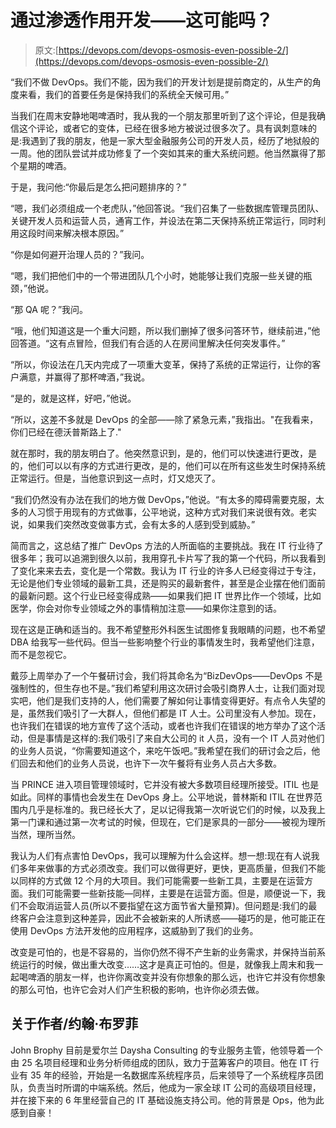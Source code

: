 # 通过渗透作用开发——这可能吗？

> 原文:[https://devops.com/devops-osmosis-even-possible-2/](https://devops.com/devops-osmosis-even-possible-2/)

“我们不做 DevOps。我们不能，因为我们的开发计划是提前商定的，从生产的角度来看，我们的首要任务是保持我们的系统全天候可用。”

当我们在周末安静地喝啤酒时，我从我的一个朋友那里听到了这个评论，但是我确信这个评论，或者它的变体，已经在很多地方被说过很多次了。具有讽刺意味的是:我遇到了我的朋友，他是一家大型金融服务公司的开发人员，经历了地狱般的一周。他的团队尝试并成功修复了一个突如其来的重大系统问题。他当然赢得了那个星期的啤酒。

于是，我问他:“你最后是怎么把问题排序的？”

“嗯，我们必须组成一个老虎队，”他回答说。“我们召集了一些数据库管理员团队、关键开发人员和运营人员，通宵工作，并设法在第二天保持系统正常运行，同时利用这段时间来解决根本原因。”

“你是如何避开治理人员的？”我问。

“嗯，我们把他们中的一个带进团队几个小时，她能够让我们克服一些关键的瓶颈，”他说。

“那 QA 呢？”我问。

“哦，他们知道这是一个重大问题，所以我们删掉了很多问答环节，继续前进，”他回答道。“这有点冒险，但我们有合适的人在房间里解决任何突发事件。”

“所以，你设法在几天内完成了一项重大变革，保持了系统的正常运行，让你的客户满意，并赢得了那杯啤酒，”我说。

“是的，就是这样，好吧，”他说。

“所以，这差不多就是 DevOps 的全部——除了紧急元素，”我指出。"在我看来，你们已经在德沃普斯路上了."

就在那时，我的朋友明白了。他突然意识到，是的，他们可以快速进行更改，是的，他们可以以有序的方式进行更改，是的，他们可以在所有这些发生时保持系统正常运行。但是，当他意识到这一点时，灯又熄灭了。

“我们仍然没有办法在我们的地方做 DevOps，”他说。“有太多的障碍需要克服，太多的人习惯于用现有的方式做事，公平地说，这种方式对我们来说很有效。老实说，如果我们突然改变做事方式，会有太多的人感到受到威胁。”

简而言之，这总结了推广 DevOps 方法的人所面临的主要挑战。我在 IT 行业待了很多年；我可以追溯到很久以前，我用穿孔卡片写了我的第一个代码，所以我看到了变化来来去去，变化是一个常数。我认为 IT 行业的许多人已经变得过于专注，无论是他们专业领域的最新工具，还是购买的最新套件，甚至是企业摆在他们面前的最新问题。这个行业已经变得成熟——如果我们把 IT 世界比作一个领域，比如医学，你会对你专业领域之外的事情稍加注意——如果你注意到的话。

现在这是正确和适当的。我不希望整形外科医生试图修复我眼睛的问题，也不希望 DBA 给我写一些代码。但当一些影响整个行业的事情发生时，我希望他们注意，而不是忽视它。

戴莎上周举办了一个午餐研讨会，我们将其命名为“BizDevOps——DevOps 不是强制性的，但生存也不是。”我们希望利用这次研讨会吸引商界人士，让我们面对现实吧，他们是我们支持的人，他们需要了解如何让事情变得更好。有点令人失望的是，虽然我们吸引了一大群人，但他们都是 IT 人士。公司里没有人参加。现在，也许我们在错误的地方宣传了这个活动，或者也许我们在错误的地方举办了这个活动，但是事情是这样的:我们吸引了来自大公司的 it 人员，没有一个 IT 人员对他们的业务人员说，“你需要知道这个，来吃午饭吧。”我希望在我们的研讨会之后，他们回去和他们的业务人员说，也许下一次午餐将有业务人员占大多数。

当 PRINCE 进入项目管理领域时，它并没有被大多数项目经理所接受。ITIL 也是如此。同样的事情也会发生在 DevOps 身上。公平地说，普林斯和 ITIL 在世界范围内几乎是标准的。我已经长大了，足以记得我第一次听说它们的时候，以及我上第一门课和通过第一次考试的时候，但现在，它们是家具的一部分——被视为理所当然，理所当然。

我认为人们有点害怕 DevOps，我可以理解为什么会这样。想一想:现在有人说我们多年来做事的方式必须改变。我们可以做得更好，更快，更高质量，但我们不能以同样的方式做 12 个月的大项目。我们可能需要一些新工具，主要是在运营方面。我们可能需要一些新技能—同样，主要是在运营方面。但是，顺便说一下，我们不会取消运营人员(所以不要指望在这方面节省大量预算)。但问题是:我们的最终客户会注意到这种差异，因此不会被新来的人所诱惑——碰巧的是，他可能正在使用 DevOps 方法开发他的应用程序，这威胁到了我们的业务。

改变是可怕的，也是不容易的，当你仍然不得不产生新的业务需求，并保持当前系统运行的时候，做出重大改变……这才是真正可怕的。但是，就像我上周末和我一起喝啤酒的朋友一样，也许你离改变并没有你想象的那么远，也许它并没有你想象的那么可怕，也许它会对人们产生积极的影响，也许你必须去做。

## 关于作者/约翰·布罗菲

John Brophy 目前是爱尔兰 Daysha Consulting 的专业服务主管，他领导着一个由 25 名项目经理和业务分析师组成的团队，致力于蓝筹客户的项目。他在 IT 行业有 35 年的经验，开始是一名数据库系统程序员，后来领导了一个系统程序员团队，负责当时所谓的中端系统。然后，他成为一家全球 IT 公司的高级项目经理，并在接下来的 6 年里经营自己的 IT 基础设施支持公司。他的背景是 Ops，他为此感到自豪！